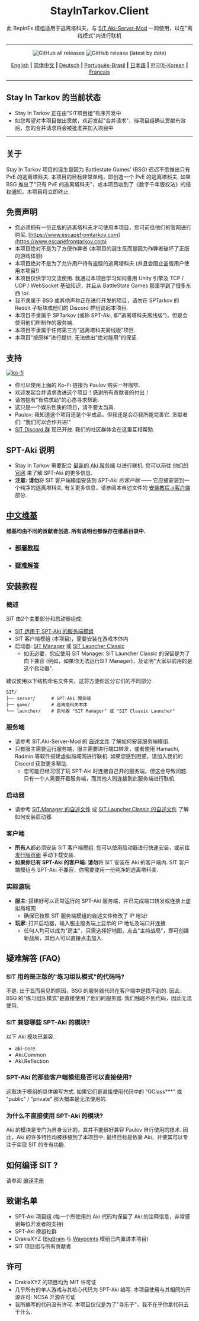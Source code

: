 
<div align=center style="text-align: center">
<h1 style="text-align: center">StayInTarkov.Client</h1>

此 BepInEx 模组适用于逃离塔科夫，与 [SIT.Aki-Server-Mod](https://github.com/stayintarkov/SIT.Aki-Server-Mod) 一同使用，以在"离线模式"内进行联机
</div>

---

<div align=center>

![GitHub all releases](https://img.shields.io/github/downloads/stayintarkov/StayInTarkov.Client/total) ![GitHub release (latest by date)](https://img.shields.io/github/downloads/stayintarkov/StayInTarkov.Client/latest/total)

[English](README.md) **|** [简体中文](README_CN.md) **|** [Deutsch](README_DE.md) **|** [Português-Brasil](README_PO.md) **|** [日本語](README_JA.md) **|** [한국어-Korean](README_KO.md) **|** [Français](README_FR.md)
</div>

---

## Stay In Tarkov 的当前状态

* Stay In Tarkov 正在由"SIT项目组"有序开发中
* 如您希望对本项目做出贡献，欢迎发起"合并请求"，待项目组确认贡献有效后，您的合并请求将会被批准并加入项目中

--- 

## 关于

Stay In Tarkov 项目的诞生是因为 Battlestate Games' (BSG) 迟迟不愿推出只有 PvE 的逃离塔科夫.
本项目的目标非常单纯，即创造一个 PvE 的逃离塔科夫.
如果 BSG 推出了"只有 PvE 的逃离塔科夫"，或本项目收到了《数字千年版权法》的侵权通知，本项目将立即终止.

## 免责声明

* 您必须拥有一份正版的逃离塔科夫才可使用本项目，您可前往他们的官网进行购买. [https://www.escapefromtarkov.com](https://www.escapefromtarkov.com)
* 本项目绝对不是为了方便作弊者 (本项目的诞生反而是因为作弊者破坏了正版的游戏体验)
* 本项目绝对不是为了允许用户持有盗版的逃离塔科夫 (并且会阻止盗版用户使用本项目!)
* 本项目仅供学习交流使用. 我通过本项目学习如何善用 Unity 引擎及 TCP / UDP / WebSocket 基础知识，并且从 BattleState Games 那里学到了很多东西 \o/.
* 我不隶属于 BSG 或其他声称正在进行开发的项目，请勿在 SPTarkov 的 Reddit 子板块或他们的 Discord 群组谈起本项目.
* 本项目不隶属于 SPTarkov (或称 SPT-Aki, 即"逃离塔科夫离线版")，但是会使用他们所制作的服务端.
* 本项目不隶属于任何第三方"逃离塔科夫离线版"项目.
* 本项目"按原样"进行提供. 无法做出"绝对能用"的保证.

## 支持

[![ko-fi](https://ko-fi.com/img/githubbutton_sm.svg)](https://ko-fi.com/N4N2IQ7YJ)
* 你可以使用上面的 Ko-Fi 链接为 Paulov 购买一杯咖啡.
* 欢迎发起合并请求改进这个项目！感谢所有贡献者的付出！
* 请勿抱有"有偿求助"的心态寻求帮助.
* 这只是一个娱乐性质的项目，请不要太当真.
* Paulov: 我知道这个项目还是个半成品，但我还是会尽我所能完善它. 贡献者们: "我们可以合作共进!"
* [SIT Discord 群](https://discord.gg/f4CN4n3nP2) 现已开放. 我们的社区群体会在这里互相帮助.


## SPT-Aki 说明
* Stay In Tarkov 需要配合 [最新的 Aki 服务端](https://dev.sp-tarkov.com/SPT-AKI/Server) 以进行联机. 您可以前往 [他们的官网](https://www.sp-tarkov.com/) 来了解 SPT-Aki 的更多信息.
* __**注意:**__ **请勿**将 SIT 客户端模组安装到 *SPT-Aki 的客户端* —— 它应被安装到一个纯净的逃离塔科夫. 有关更多信息，请参阅本自述文件的 [安装教程->客户端](#%E5%AE%A2%E6%88%B7%E7%AB%AF) 部分.

## [中文维基](https://github.com/stayintarkov/StayInTarkov.Client/wiki/%E4%BB%8B%E7%BB%8D(Intro)-Home)
**维基均由不同的贡献者创造. 所有说明也都保存在维基目录中.**
  - ### [部署教程](https://github.com/stayintarkov/StayInTarkov.Client/wiki/%E9%83%A8%E7%BD%B2%E6%95%99%E7%A8%8B-Guides)
  - ### [疑难解答](https://github.com/stayintarkov/StayInTarkov.Client/wiki/%E7%96%91%E9%9A%BE%E8%A7%A3%E7%AD%94-FAQs)


## 安装教程

### 概述
SIT 由2个主要部分和启动器组成:
- [SIT 适用于 SPT-Aki 的服务端模组](https://github.com/stayintarkov/SIT.Aki-Server-Mod)
- SIT 客户端模组 (本项目)，需要安装在游戏本体内
- 启动器: [SIT Manager](https://github.com/stayintarkov/SIT.Manager) 或 [SIT Launcher Classic](https://github.com/stayintarkov/SIT.Launcher.Classic)
  - 如无必要，您应使用 SIT Manager. SIT Launcher Classic 的保留是为了向下兼容 (例如，如果你无法运行SIT Manager)，及证明"大家以前用的是这个启动器".

建议使用以下结构命名文件夹，这将方便你区分它们的不同部分.
```
SIT/
├── server/      # SPT-Aki 服务端
├── game/        # 逃离塔科夫本体
└── launcher/    # 启动器 "SIT Manager" 或 "SIT Classic Launcher"
```

### 服务端
- 请参考 SIT.Aki-Server-Mod 的 [自述文件](https://github.com/stayintarkov/SIT.Aki-Server-Mod#readme) 了解如何安装服务端模组.
- 只有服主需要运行服务端，服主需要进行端口转发，或者使用 Hamachi, Radmin 等软件搭建虚拟局域网进行联机. 如果您感到困惑，请加入我们的 Discord 获取更多帮助.
  - 您可能已经习惯了玩 SPT-Aki 时连接自己开的服务端，但这会导致问题. 只有一个人需要开着服务端，而其他人则连接到此服务端进行联机.

### 启动器
- 请参考 [SIT.Manager 的自述文件](https://github.com/stayintarkov/SIT.Manager#readme) 或 [SIT.Launcher.Classic 的自述文件](https://github.com/stayintarkov/SIT.Launcher.Classic#readme) 了解如何安装启动器.

### 客户端
- **所有人**都必须安装 SIT 客户端模组. 您可以使用启动器进行快速安装，或前往 [发行版页面](https://github.com/stayintarkov/StayInTarkov.Client/releases/latest) 手动下载安装.
- **如果你已有 SPT-Aki 的客户端:** **请勿**将 SIT 安装在 Aki 的客户端内. SIT 客户端模组与 SPT-Aki 不兼容，你需要使用一份纯净的逃离塔科夫.

### 实际游玩
- **服主**: 搭建好可以正常运行的 SPT-Aki 服务端，并已完成端口转发或连接上虚拟局域网
  - 确保已按照 SIT 服务端模组的自述文件修改了 IP 地址!
- **玩家**: 打开启动器，输入服主服务端上显示的 IP 地址及端口并连接.
  - 任何人均可以成为"房主"，只需选择好地图，点击"主持战局"，即可创建新战局，其他人可以直接点击加入.


## 疑难解答 (FAQ)

### SIT 用的是正版的"练习组队模式"的代码吗?
不是. 出于显而易见的原因，BSG 的服务器代码在客户端中是找不到的. 因此，BSG 的"练习组队模式"是直接使用了他们的服务器. 我们触碰不到代码，因此无法使用.

### SIT 兼容哪些 SPT-Aki 的模块?
以下 Aki 模块已兼容.
- aki-core
- Aki.Common
- Aki.Reflection

### SPT-Aki 的那些客户端模组是否可以直接使用?
这取决于模组的具体编写方式. 如果它们是直接使用代码中的 "GClass***" 或 "public" / "private" 那大概率是无法使用的.

### 为什么不直接使用 SPT-Aki 的模块?
Aki 的模块是专门为自身设计的，其并不能很好兼容 Paulov 自行使用的技术.
因此，Aki 的许多特性均被移植到了本项目中. 最终目标是依靠 Aki，并使其可以专注于实现 SIT 的专有功能.

## 如何编译 SIT ?
请参阅 [编译手册](COMPILE.md)

## 致谢名单
- SPT-Aki 项目组 (每一个所使用的 Aki 代码均保留了 Aki 的注释信息，非常感谢每位开发者的支持)
- SPT-Aki 模组社群
- DrakiaXYZ ([BigBrain](https://github.com/DrakiaXYZ/SPT-BigBrain) 与 [Waypoints](https://github.com/DrakiaXYZ/SPT-Waypoints) 模组已内置进本项目)
- SIT 项目组与所有贡献者

## 许可

- DrakiaXYZ 的项目均为 MIT 许可证
- 几乎所有的单人游戏与其核心代码为 SPT-Aki 编写. 本项目使用与其相同的开源许可: NCSA 开源许可证
- 我所编写的代码没有许可. 本项目仅仅是为了"寻乐子"，我不在乎你拿代码去干什么.
